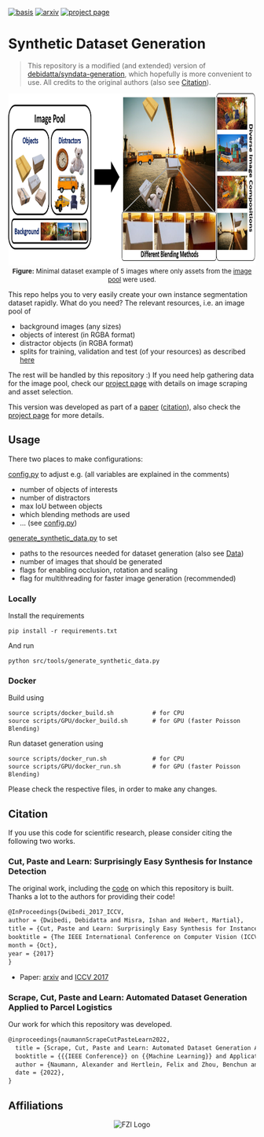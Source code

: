 [![basis](https://img.shields.io/badge/based%20on-debidatta/syndata--generation-brightgreen.svg)](https://github.com/debidatta/syndata-generation)
[![arxiv](http://img.shields.io/badge/paper-arxiv.2210.09814-B31B1B.svg)](https://arxiv.org/abs/2210.09814)
[![project page](https://img.shields.io/badge/website-project%20page-informational.svg)](https://a-nau.github.io/parcel2d)

# Synthetic Dataset Generation

> This repository is a modified (and extended) version
> of [debidatta/syndata-generation](https://github.com/debidatta/syndata-generation), which
> hopefully is more convenient to use. All credits to the original authors (also see [Citation](#citation)).
>
<p align="center">
    <img src="data/misc/overview_composition.png" alt="Overview" height="350"/>
    <br>
    <span style="font-size: small">
      <b>Figure:</b> 
      Minimal dataset example of 5 images where only assets from the <a href="data/readme.md">image pool</a> were used.
    </span>
    <br>
</p>

This repo helps you to very easily create your own instance segmentation dataset rapidly. What do you need?
The relevant resources, i.e. an image pool of

- background images (any sizes)
- objects of interest (in RGBA format)
- distractor objects (in RGBA format)
- splits for training, validation and test (of your resources) as described [here](data/readme.md)

The rest will be handled by this repository :) If you need help gathering data for the image pool, check
our [project page](https://a-nau.github.io/parcel2d/) with details on image scraping and asset selection.

This version was developed as part of a [paper](https://arxiv.org/abs/2210.09814) ([citation](#citation)), also check
the [project page](https://a-nau.github.io/parcel2d/) for more details.

## Usage

There two places to make configurations:

[config.py](src/config.py) to adjust e.g. (all variables are explained in the comments)

- number of objects of interests
- number of distractors
- max IoU between objects
- which blending methods are used
- ... (see [config.py](src/config.py))

[generate_synthetic_data.py](src/tools/generate_synthetic_data.py) to set

- paths to the resources needed for dataset generation (also see [Data](data/readme.md))
- number of images that should be generated
- flags for enabling occlusion, rotation and scaling
- flag for multithreading for faster image generation (recommended)

### Locally

Install the requirements

```shell
pip install -r requirements.txt
```

And run

```shell
python src/tools/generate_synthetic_data.py
```

### Docker

Build using

```shell
source scripts/docker_build.sh           # for CPU
source scripts/GPU/docker_build.sh       # for GPU (faster Poisson Blending)
```

Run dataset generation using

```shell
source scripts/docker_run.sh             # for CPU
source scripts/GPU/docker_run.sh         # for GPU (faster Poisson Blending)
```

Please check the respective files, in order to make any changes.

## Citation

If you use this code for scientific research, please consider citing the following two works.

### Cut, Paste and Learn: Surprisingly Easy Synthesis for Instance Detection

The original work, including the [code](https://github.com/debidatta/syndata-generation) on which this repository is
built. Thanks a lot to the authors for providing their code!

```latex
@InProceedings{Dwibedi_2017_ICCV,
author = {Dwibedi, Debidatta and Misra, Ishan and Hebert, Martial},
title = {Cut, Paste and Learn: Surprisingly Easy Synthesis for Instance Detection},
booktitle = {The IEEE International Conference on Computer Vision (ICCV)},
month = {Oct},
year = {2017}
}
```

- Paper: [arxiv](https://arxiv.org/abs/1708.01642)
  and [ICCV 2017](https://openaccess.thecvf.com/content_ICCV_2017/papers/Dwibedi_Cut_Paste_and_ICCV_2017_paper.pdf)

### Scrape, Cut, Paste and Learn: Automated Dataset Generation Applied to Parcel Logistics

Our work for which this repository was developed.

```latex
@inproceedings{naumannScrapeCutPasteLearn2022,
  title = {Scrape, Cut, Paste and Learn: Automated Dataset Generation Applied to Parcel Logistics},
  booktitle = {{{IEEE Conference}} on {{Machine Learning}} and Applications} ({{ICMLA}})},
  author = {Naumann, Alexander and Hertlein, Felix and Zhou, Benchun and Dörr, Laura and Furmans, Kai},
  date = {2022},
}
```

## Affiliations

<p align="center">
    <img src="https://upload.wikimedia.org/wikipedia/de/thumb/4/44/Fzi_logo.svg/1200px-Fzi_logo.svg.png?raw=true" alt="FZI Logo" height="200"/>
</p>